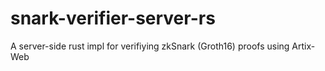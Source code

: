 # snark-verifier-server-rs
A server-side rust impl for verifiying zkSnark (Groth16) proofs using Artix-Web
